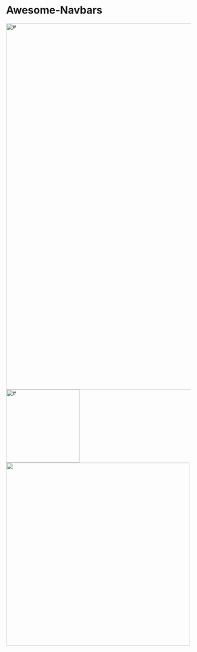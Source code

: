 # Awesome-Navbars

<img src="https://user-images.githubusercontent.com/94288727/209679213-426955c4-9821-4d1c-b49b-2098fa62e080.png" alt="#" style="width:1000px;">

<img src="https://user-images.githubusercontent.com/94288727/209679254-d4a3a36c-82d4-4186-87b3-8f04895f860e.png" alt="#" style="height:200px;">

<img src="https://user-images.githubusercontent.com/94288727/209679336-9a0c7123-3227-48e1-a1e8-d9b3f6486541.png" alt="" style="height:500px;">


